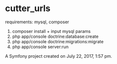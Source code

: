 cutter_urls
===========

requirements: mysql, composer
1. composer install + input mysql params
2. php app/console doctrine:database:create
3. php app/console doctrine:migrations:migrate
4. php app/console server:run

A Symfony project created on July 22, 2017, 1:57 pm.
